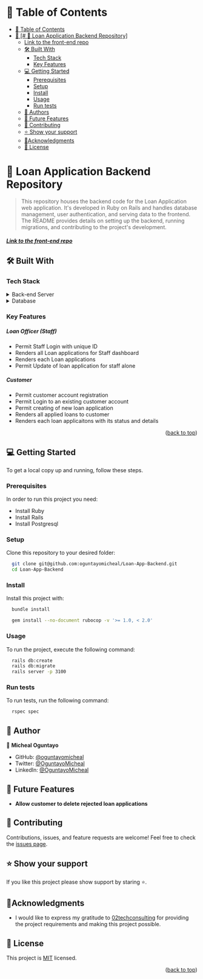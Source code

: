 
<a name="readme-top"></a>

# 📗 Table of Contents
- [📗 Table of Contents](#-table-of-contents)
- [📖 \[# 📖 Loan Application Backend Repository\] ](#-Loan_Application_Backend_Repository)
  - [Link to the front-end repo](#link-to-the-front-end-repo)
  - [🛠 Built With ](#-built-with-)
    - [Tech Stack ](#tech-stack-)
    - [Key Features ](#key-features-)
  - [💻 Getting Started ](#-getting-started-)
    - [Prerequisites](#prerequisites)
    - [Setup](#setup)
    - [Install](#install)
    - [Usage](#usage)
    - [Run tests](#run-tests)
  - [👥 Authors ](#-authors-)
  - [🔭 Future Features ](#-future-features-)
  - [🤝 Contributing ](#-contributing-)
  - [⭐ Show your support ](#-show-your-support-)
  - [🙏Acknowledgments ](#acknowledgments-)
  - [📝 License ](#-license-)

# 📖 Loan Application Backend Repository <a name="about-project"></a>

> This repository houses the backend code for the Loan Application web application. It's developed in Ruby on Rails and handles database management, user authentication, and serving data to the frontend. The README provides details on setting up the backend, running migrations, and contributing to the project's development. 


##### [Link to the front-end repo](https://github.com/oguntayomicheal/Loan-App-Front-end)

## 🛠 Built With <a name="built-with"></a>

### Tech Stack <a name="tech-stack"></a>

<details>
  <summary>Back-end Server</summary>
  <ul>
    <li><a href="https://rubyonrails.org/">Ruby on Rails</a></li>
  </ul>
</details>

<details>
<summary>Database</summary>
  <ul>
    <li><a href="https://www.postgresql.org/">PostgreSQL</a></li>
  </ul>
</details>

### Key Features <a name="key-features"></a>

##### **Loan Officer (Staff)**
- Permit Staff Login with unique ID
- Renders all Loan applications for Staff dashboard
- Renders each Loan applications 
- Permit Update of loan application for staff alone

##### **Customer**
- Permit customer account registration 
- Permit Login to an existing customer account
- Permit creating of new loan application 
- Renders all applied loans to customer 
- Renders each loan applicaitons with its status and details

<p align="right">(<a href="#readme-top">back to top</a>)</p>

## 💻 Getting Started <a name="getting-started"></a>

To get a local copy up and running, follow these steps.

### Prerequisites

In order to run this project you need:

- Install Ruby
- Install Rails
- Install Postgresql

### Setup

Clone this repository to your desired folder:

```sh
  git clone git@github.com:oguntayomicheal/Loan-App-Backend.git
  cd Loan-App-Backend
```

### Install

Install this project with:

```sh
  bundle install
```

```sh
  gem install --no-document rubocop -v '>= 1.0, < 2.0'
```

### Usage

To run the project, execute the following command:

```sh
  rails db:create
  rails db:migrate
  rails server -p 3100
```
### Run tests

To run tests, run the following command:

```sh
  rspec spec
```

## 👥 Author <a name="authors"></a>

👤 **Micheal Oguntayo**

- GitHub: [@oguntayomicheal](https://github.com/oguntayomicheal)
- Twitter: [@OguntayoMicheal](https://twitter.com/Oguns_micky)
- LinkedIn: [@OguntayoMicheal](https://www.linkedin.com/in/ogunsmicky/)

## 🔭 Future Features <a name="future-features"></a>

- **Allow customer to delete rejected loan applications**


## 🤝 Contributing <a name="contributing"></a>

Contributions, issues, and feature requests are welcome!
Feel free to check the [issues page](https://github.com/oguntayomicheal/Loan-App-Backend/issues).


## ⭐ Show your support <a name="support"></a>

If you like this project please show support by staring :star:️.


## 🙏Acknowledgments <a name="acknowledgements"></a>

- I would like to express my gratitude to [02techconsulting](https://www.02herotechconsulting.com/) for providing the project requirements and making this project possible. 

## 📝 License <a name="license"></a>

This project is [MIT](./LICENSE) licensed.

<p align="right">(<a href="#readme-top">back to top</a>)</p>
